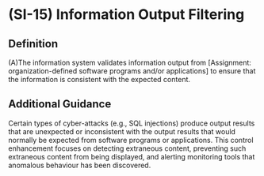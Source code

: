 
# (SI-15) Information Output Filtering

## Definition

(A)The information system validates information output from [Assignment: organization-defined software programs and/or applications] to ensure that the information is consistent with the expected content.

## Additional Guidance

Certain types of cyber-attacks (e.g., SQL injections) produce output results that are unexpected or inconsistent with the output results that would normally be expected from software programs or applications. This control enhancement focuses on detecting extraneous content, preventing such extraneous content from being displayed, and alerting monitoring tools that anomalous behaviour has been discovered.
